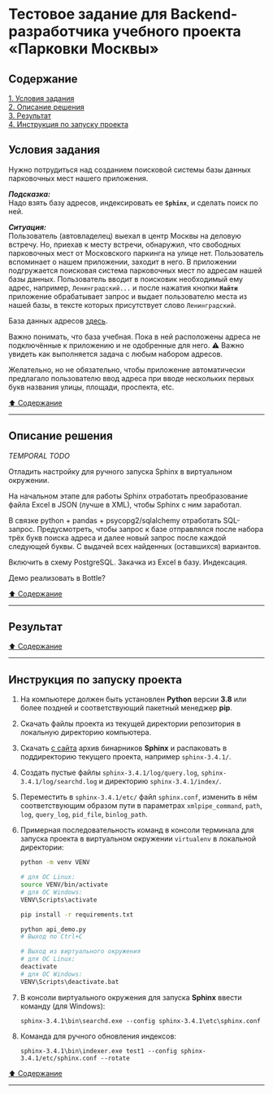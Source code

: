# Тестовое задание для Backend-разработчика учебного проекта &laquo;Парковки Москвы&raquo; #

## Содержание ##

[1. Условия задания](#условия-задания)    
[2. Описание решения](#описание-решения)    
[3. Результат](#результат)    
[4. Инструкция по запуску проекта](#инструкция-по-запуску-проекта)    

## Условия задания ##

Нужно потрудиться над созданием поисковой системы базы данных парковочных мест
нашего приложения.

***Подсказка:***    
Надо взять базу адресов, индексировать ее **`Sphinx`**, и сделать поиск по ней.

***Ситуация:***    
Пользователь (автовладелец) выехал в центр Москвы на деловую встречу. Но,
приехав к месту встречи, обнаружил, что свободных парковочных мест от
Московского паркинга на улице нет. Пользователь вспоминает о нашем приложении,
заходит в него. В приложении подгружается поисковая система парковочных мест по
адресам нашей базы данных. Пользователь вводит в поисковик необходимый ему
адрес, например, `Ленинградский...` и после нажатия кнопки **`Найти`**
приложение обрабатывает запрос и выдает пользователю места из нашей базы, в
тексте которых присутствует слово `Ленинградский`.

База данных адресов [здесь](data/db_parking.xlsx).

Важно понимать, что база учебная. Пока в ней расположены адреса не подключённые
к приложению и не одобренные для него. :warning: Важно увидеть как выполняется
задача с любым набором адресов.

Желательно, но не обязательно, чтобы приложение автоматически предлагало
пользователю ввод адреса при вводе нескольких первых букв названия улицы,
площади, проспекта, etc.

[:arrow_up: Содержание](#содержание)

----

## Описание решения ##

*TEMPORAL TODO*    

Отладить настройку для ручного запуска Sphinx в виртуальном окружении.

На начальном этапе для работы Sphinx отработать преобразование файла Excel в JSON
(лучше в XML), чтобы Sphinx с ним заработал.

В связке python + pandas + psycopg2/sqlalchemy отработать SQL-запрос.
Предусмотреть, чтобы запрос к базе отправлялся после набора трёх букв поиска
адреса и далее новый запрос после каждой следующей буквы. С выдачей всех
найденных (оставшихся) вариантов.

Включить в схему PostgreSQL. Закачка из Excel в базу. Индексация.

Демо реализовать в Bottle?

[:arrow_up: Содержание](#содержание)

----

## Результат ##

[:arrow_up: Содержание](#содержание)

----

## Инструкция по запуску проекта ##

1. На компьютере должен быть установлен **Python** версии **3.8** или более
поздней и соответствующий пакетный менеджер **pip**.
2. Скачать файлы проекта из текущей директории репозитория в локальную
директорию компьютера.
3. Скачать [с сайта](http://sphinxsearch.com/downloads/current/) архив
бинарников **Sphinx** и распаковать в поддиректорию текущего проекта, например
`sphinx-3.4.1/`.
4. Создать пустые файлы `sphinx-3.4.1/log/query.log`,
`sphinx-3.4.1/log/searchd.log` и директорию `sphinx-3.4.1/index/`.
5. Переместить в `sphinx-3.4.1/etc/` файл `sphinx.conf`, изменить в нём
соответствующим образом пути в параметрах `xmlpipe_command`, `path`, `log`,
`query_log`, `pid_file`, `binlog_path`.
6. Примерная последовательность команд в консоли терминала для запуска проекта
в виртуальном окружении `virtualenv` в локальной директории:

    ```bash
    python -m venv VENV

    # для ОС Linux:
    source VENV/bin/activate
    # для ОС Windows:
    VENV\Scripts\activate

    pip install -r requirements.txt

    python api_demo.py
    # Выход по Ctrl+C

    # Выход из виртуального окружения
    # для ОС Linux:
    deactivate
    # для ОС Windows:
    VENV\Scripts\deactivate.bat
    ```

7. В консоли виртуального окружения для запуска **Sphinx** ввести команду (для
Windows):

    ```dos
    sphinx-3.4.1\bin\searchd.exe --config sphinx-3.4.1\etc\sphinx.conf
    ```

8. Команда для ручного обновления индексов:

    ```dos
    sphinx-3.4.1\bin\indexer.exe test1 --config sphinx-3.4.1/etc/sphinx.conf --rotate
    ```

[:arrow_up: Содержание](#содержание)

----
